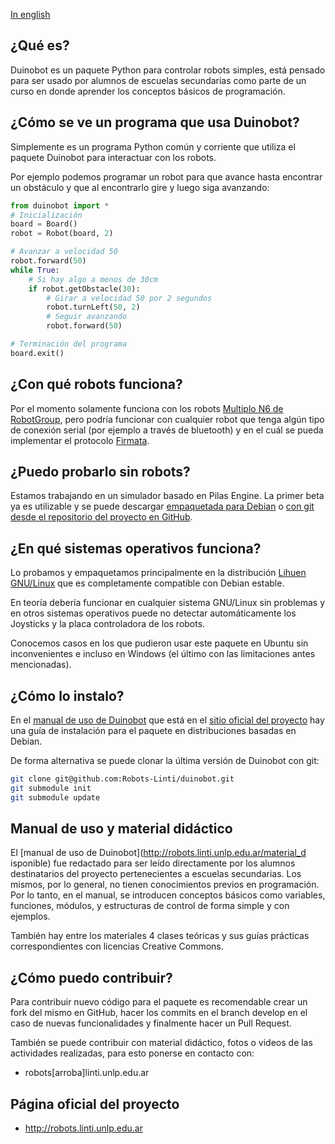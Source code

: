 [In english](README.en.md)

¿Qué es?
--------

Duinobot es un paquete Python para controlar robots simples, está pensado para
ser usado por alumnos de escuelas secundarias como parte de un curso en donde
aprender los conceptos básicos de programación.

¿Cómo se ve un programa que usa Duinobot?
-----------------------------------------

Simplemente es un programa Python común y corriente que utiliza el paquete
Duinobot para interactuar con los robots.

Por ejemplo podemos programar un robot para que avance hasta encontrar un
obstáculo
y que al encontrarlo gire y luego siga avanzando:

```python
from duinobot import *
# Inicialización
board = Board()
robot = Robot(board, 2)

# Avanzar a velocidad 50
robot.forward(50)
while True:
    # Si hay algo a menos de 30cm
    if robot.getObstacle(30):
        # Girar a velocidad 50 por 2 segundos
        robot.turnLeft(50, 2)
        # Seguir avanzando
        robot.forward(50)

# Terminación del programa
board.exit()
```

¿Con qué robots funciona?
-------------------------

Por el momento solamente funciona con los robots [Multiplo N6 de
RobotGroup](http://robotgroup.com.ar/index.php/productos/131-robot-n6), pero
podría funcionar con cualquier robot que tenga algún tipo de conexión serial
(por ejemplo a través de bluetooth) y en el cuál se pueda implementar el
protocolo [Firmata](http://firmata.org).

¿Puedo probarlo sin robots?
---------------------------

Estamos trabajando en un simulador basado en Pilas Engine. La primer beta ya es
utilizable y se puede descargar [empaquetada para
Debian](http://sl.linti.unlp.edu.ar/2014/03/esta-disponible-la-primer-version-del-simulador-del-multiplo-n6/) o [con git desde el
repositorio del proyecto en GitHub](https://github.com/apehua/pilas).

¿En qué sistemas operativos funciona?
-------------------------------------

Lo probamos y empaquetamos principalmente en la distribución [Lihuen
GNU/Linux](http://lihuen.linti.unlp.edu.ar)
que es completamente compatible con Debian estable.

En teoría debería funcionar en cualquier sistema GNU/Linux sin problemas y en
otros sistemas operativos puede no detectar automáticamente los
Joysticks y la placa controladora de los robots.

Conocemos casos en los que pudieron usar este paquete en Ubuntu sin
inconvenientes e incluso en Windows (el último con las limitaciones antes
mencionadas).

¿Cómo lo instalo?
-----------------

En el [manual de uso de Duinobot](http://robots.linti.unlp.edu.ar/material_disponible) que está en el [sitio oficial del proyecto](http://robots.linti.unlp.edu.ar) hay una guía de
instalación para el paquete en distribuciones basadas en Debian.

De forma alternativa se puede clonar la última versión de Duinobot con git:
```bash
git clone git@github.com:Robots-Linti/duinobot.git
git submodule init
git submodule update
```

Manual de uso y material didáctico
----------------------------------

El [manual de uso de Duinobot](http://robots.linti.unlp.edu.ar/material_d
isponible) fue redactado para ser leído directamente por los alumnos
destinatarios del proyecto pertenecientes a escuelas secundarias. Los mismos,
por lo general, no tienen conocimientos previos en programación. Por lo tanto,
en el manual, se introducen conceptos básicos como variables, funciones,
módulos, y estructuras de control de forma simple y con ejemplos.

También hay entre los materiales 4 clases teóricas y sus guías prácticas
correspondientes con licencias Creative Commons.

¿Cómo puedo contribuir?
-----------------------

Para contribuir nuevo código para el paquete es recomendable crear un fork
del mismo en GitHub, hacer los commits en el branch develop en el caso de
nuevas funcionalidades y finalmente hacer un Pull Request.

También se puede contribuir con material didáctico, fotos o videos de las
actividades realizadas, para esto ponerse en contacto con:
* robots[arroba]linti.unlp.edu.ar

Página oficial del proyecto
------------------------------------------

* http://robots.linti.unlp.edu.ar


